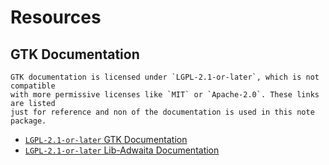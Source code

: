 # Resources

## GTK Documentation

```admonish warning
GTK documentation is licensed under `LGPL-2.1-or-later`, which is not compatible
with more permissive licenses like `MIT` or `Apache-2.0`. These links are listed
just for reference and non of the documentation is used in this note package.
```

- [`LGPL-2.1-or-later` GTK Documentation](https://docs.gtk.org/gtk4/index.html)
- [`LGPL-2.1-or-later` Lib-Adwaita Documentation](https://gnome.pages.gitlab.gnome.org/libadwaita/doc/main/index.html)
